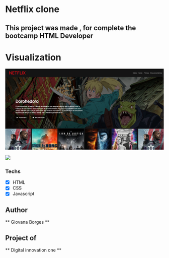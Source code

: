 # Netflix clone 

## This project was made , for complete the bootcamp HTML Developer

# Visualization 
<img src="preview.png" alt="result">

![](gif.gif)

### Techs
* [x] HTML 
* [x] CSS
* [x] Javascript

## Author
** Giovana Borges **

## Project of 
** Digital innovation one **
